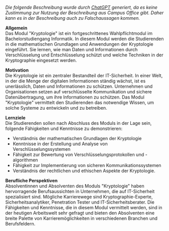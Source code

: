*Die folgende Beschreibung wurde durch [ChatGPT](https://chat.openai.com/) generiert, da es keine Zustimmung zur Nutzung der Beschreibung aus Campus Office gibt. Daher kann es in der Beschreibung auch zu Falschaussagen kommen.*

**Allgemein**  
Das Modul "Kryptologie" ist ein fortgeschrittenes Wahlpflichtmodul im Bachelorstudiengang Informatik. In diesem Modul werden die Studierenden in die mathematischen Grundlagen und Anwendungen der Kryptologie eingeführt. Sie lernen, wie man Daten und Informationen durch Verschlüsselung und Entschlüsselung schützt und welche Techniken in der Kryptographie eingesetzt werden.

**Motivation**  
Die Kryptologie ist ein zentraler Bestandteil der IT-Sicherheit. In einer Welt, in der die Menge der digitalen Informationen ständig wächst, ist es unerlässlich, Daten und Informationen zu schützen. Unternehmen und Organisationen setzen auf verschlüsselte Kommunikation und sichere Datenübertragung, um ihre Informationen zu schützen. Das Modul "Kryptologie" vermittelt den Studierenden das notwendige Wissen, um solche Systeme zu entwickeln und zu betreiben.

**Lernziele**  
Die Studierenden sollen nach Abschluss des Moduls in der Lage sein, folgende Fähigkeiten und Kenntnisse zu demonstrieren:

- Verständnis der mathematischen Grundlagen der Kryptologie
- Kenntnisse in der Erstellung und Analyse von Verschlüsselungssystemen
- Fähigkeit zur Bewertung von Verschlüsselungsprotokollen und -algorithmen
- Fähigkeit zur Implementierung von sicheren Kommunikationssystemen
- Verständnis der rechtlichen und ethischen Aspekte der Kryptologie.

**Berufliche Perspektiven**  
Absolventinnen und Absolventen des Moduls "Kryptologie" haben hervorragende Berufsaussichten in Unternehmen, die auf IT-Sicherheit spezialisiert sind. Mögliche Karrierewege sind Kryptographie-Experte, Sicherheitsanalytiker, Penetration Tester und IT-Sicherheitsberater. Die Fähigkeiten und Kenntnisse, die in diesem Modul vermittelt werden, sind in der heutigen Arbeitswelt sehr gefragt und bieten den Absolventen eine breite Palette von Karrieremöglichkeiten in verschiedenen Branchen und Berufsfeldern.
